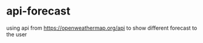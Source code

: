 # api-forecast

using api from https://openweathermap.org/api to show different forecast to the user
